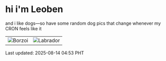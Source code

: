# hi i'm Leoben

and i like dogs—so have some random dog pics that change whenever my CRON feels like it

|  |  |
|--------|----------|
| ![Borzoi](https://random-dog-vercel.vercel.app/api/random-borzoi?v=1755118402) | ![Labrador](https://random-dog-vercel.vercel.app/api/random-labrador?v=1755118402) |

Last updated: 2025-08-14 04:53 PHT
